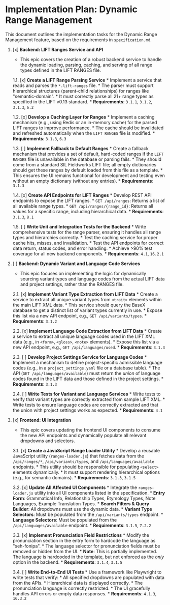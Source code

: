 # Implementation Plan: Dynamic Range Management

This document outlines the implementation tasks for the Dynamic Range Management feature, based on the requirements in `specification.md`.

1.  [x] **Backend: LIFT Ranges Service and API**
    *   This epic covers the creation of a robust backend service to handle the dynamic loading, parsing, caching, and serving of all range types defined in the LIFT RANGES file.

    1.1. [x] **Create a LIFT Range Parsing Service**
        *   Implement a service that reads and parses the `*.lift-ranges` file.
        *   The parser must support hierarchical structures (parent-child relationships) for ranges like "semantic-domain".
        *   It must correctly parse all 21+ range types as specified in the LIFT v0.13 standard.
        *   **Requirements**: `3.1.1`, `3.1.2`, `3.1.3`, `6.2`

    1.2. [x] **Develop a Caching Layer for Ranges**
        *   Implement a caching mechanism (e.g., using Redis or an in-memory cache) for the parsed LIFT ranges to improve performance.
        *   The cache should be invalidated and refreshed automatically when the `LIFT RANGES` file is modified.
        *   **Requirements**: `3.1.3`, `6.3`

    1.3. [ ] **Implement Fallback to Default Ranges**
        *   Create a fallback mechanism that provides a set of default, hard-coded ranges if the `LIFT RANGES` file is unavailable in the database or parsing fails.
        *   They should come from a standard SIL Fieldworks LIFT file; all empty dictionaries should get these ranges by default loaded from this file as a template.
        *   This ensures the UI remains functional for development and testing even without an empty dictionary (without any entries).
        *   **Requirements**: `3.1.3`

    1.4. [x] **Create API Endpoints for LIFT Ranges**
        *   Develop REST API endpoints to expose the LIFT ranges.
        *   `GET /api/ranges`: Returns a list of all available range types.
        *   `GET /api/ranges/{range_id}`: Returns all values for a specific range, including hierarchical data.
        *   **Requirements**: `3.1.3`, `8.1`

    1.5. [ ] **Write Unit and Integration Tests for the Backend**
        *   Write comprehensive tests for the range parser, ensuring it handles all range types and hierarchies correctly.
        *   Test the caching service for proper cache hits, misses, and invalidation.
        *   Test the API endpoints for correct data return, status codes, and error handling.
        *   Achieve >90% test coverage for all new backend components.
        *   **Requirements**: `4.1`, `16.2.1`

2.  [ ] **Backend: Dynamic Variant and Language Code Services**
    *   This epic focuses on implementing the logic for dynamically sourcing variant types and language codes from the actual LIFT data and project settings, rather than the RANGES file.

    2.1. [x] **Implement Variant Type Extraction from LIFT Data**
        *   Create a service to extract all unique variant types from `<trait>` elements within the main LIFT XML data.
        *   This service should query the BaseX database to get a distinct list of variant types currently in use.
        *   Expose this list via a new API endpoint, e.g., `GET /api/variants/types`.
        *   **Requirements**: `3.1.2`

    2.2. [x] **Implement Language Code Extraction from LIFT Data**
        *   Create a service to extract all unique language codes used in the LIFT XML data (e.g., in `<form>`, `<gloss>`, `<note>` elements).
        *   Expose this list via a new API endpoint, e.g., `GET /api/languages/used`.
        *   **Requirements**: `3.1.3`

    2.3. [ ] **Develop Project Settings Service for Language Codes**
        *   Implement a mechanism to define project-specific admissible language codes (e.g., in a `project_settings.yaml` file or a database table).
        *   The API (`GET /api/languages/available`) must return the *union* of language codes found in the LIFT data and those defined in the project settings.
        *   **Requirements**: `3.1.3`

    2.4. [ ] **Write Tests for Variant and Language Services**
        *   Write tests to verify that variant types are correctly extracted from sample LIFT XML.
        *   Write tests to ensure language codes are correctly extracted and that the union with project settings works as expected.
        *   **Requirements**: `4.1`

3.  [x] **Frontend: UI Integration**
    *   This epic covers updating the frontend UI components to consume the new API endpoints and dynamically populate all relevant dropdowns and selectors.

    3.1. [x] **Create a JavaScript Range Loader Utility**
        *   Develop a reusable JavaScript utility (`ranges-loader.js`) that fetches data from the `/api/ranges/*`, `/api/variants/types`, and `/api/languages/available` endpoints.
        *   This utility should be responsible for populating `<select>` elements dynamically.
        *   It must support rendering hierarchical options (e.g., for semantic domains).
        *   **Requirements**: `3.1.3`, `3.1.5`

    3.2. [x] **Update All Affected UI Components**
        *   Integrate the `ranges-loader.js` utility into all UI components listed in the specification.
        *   **Entry Form**: Grammatical Info, Relationship Types, Etymology Types, Note Languages, Example Translation Types.
        *   **Search Filters & Query Builder**: All dropdowns must use the dynamic data.
        *   **Variant Type Selectors**: Must be populated from the `/api/variants/types` endpoint.
        *   **Language Selectors**: Must be populated from the `/api/languages/available` endpoint.
        *   **Requirements**: `3.1.5`, `7.2.2`

    3.3. [x] **Implement Pronunciation Field Restrictions**
        *   Modify the pronunciation section in the entry form to hardcode the language as "seh-fonipa".
        *   The language selector for pronunciation fields must be removed or hidden from the UI.
        *   **Note**: This is partially implemented. The language is hardcoded in the template, but not enforced as the *only* option in the backend.
        *   **Requirements**: `3.1.4`, `3.1.5`

    3.4. [ ] **Write End-to-End UI Tests**
        *   Use a framework like Playwright to write tests that verify:
        *   All specified dropdowns are populated with data from the APIs.
        *   Hierarchical data is displayed correctly.
        *   The pronunciation language is correctly restricted.
        *   The UI gracefully handles API errors or empty data responses.
        *   **Requirements**: `4.1.3`, `16.3.2`